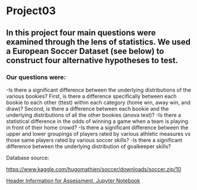 # Project03
## In this project four main questions were examined through the lens of statistics. We used a European Soccer Dataset (see below) to construct four alternative hypotheses to test. 

### Our questions were:
-Is there a significant difference between the underlying distributions of the various bookies? First, is there a difference specifically between each bookie to each other (ttest) within each category (home win, away win, and draw)? Second, is there a difference between each bookie and the underlying distributions of all the other bookies (anova test)?
-Is there a statistical difference in the odds of winning a game when a team is playing in front of their home crowd?
-Is there a significant difference between the upper and lower groupings of players rated by various athletic measures vs those same players rated by various soccer skills?
-Is there a significant difference between the underlying distribution of goalkeeper skills?


Database source:

https://www.kaggle.com/hugomathien/soccer/downloads/soccer.zip/10

[Header Information for Assessment, Jupyter Notebook](00FinalProjectSubmission.ipynb)
